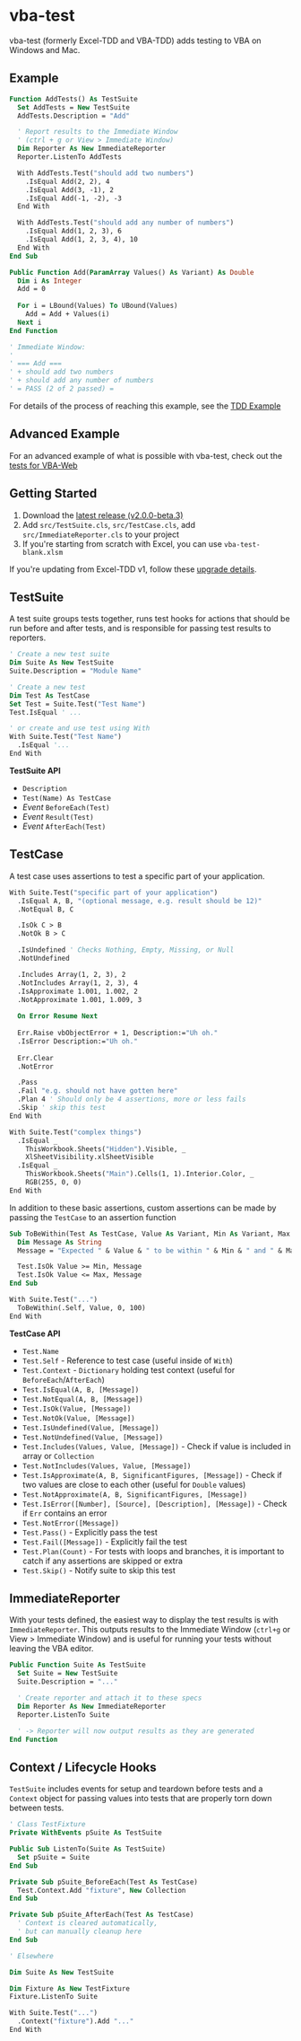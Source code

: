# vba-test

vba-test (formerly Excel-TDD and VBA-TDD) adds testing to VBA on Windows and Mac.

## Example

```vb
Function AddTests() As TestSuite
  Set AddTests = New TestSuite
  AddTests.Description = "Add"

  ' Report results to the Immediate Window
  ' (ctrl + g or View > Immediate Window)
  Dim Reporter As New ImmediateReporter
  Reporter.ListenTo AddTests

  With AddTests.Test("should add two numbers")
    .IsEqual Add(2, 2), 4
    .IsEqual Add(3, -1), 2
    .IsEqual Add(-1, -2), -3
  End With

  With AddTests.Test("should add any number of numbers")
    .IsEqual Add(1, 2, 3), 6
    .IsEqual Add(1, 2, 3, 4), 10
  End With
End Sub

Public Function Add(ParamArray Values() As Variant) As Double
  Dim i As Integer
  Add = 0
  
  For i = LBound(Values) To UBound(Values)
    Add = Add + Values(i)
  Next i
End Function

' Immediate Window:
'
' === Add ===
' + should add two numbers
' + should add any number of numbers
' = PASS (2 of 2 passed) =
```

For details of the process of reaching this example, see the [TDD Example](https://github.com/VBA-tools/VBA-TDD/wiki/TDD-Example)

## Advanced Example

For an advanced example of what is possible with vba-test, check out the [tests for VBA-Web](https://github.com/VBA-tools/VBA-Web/tree/master/specs)

## Getting Started

1. Download the [latest release (v2.0.0-beta.3)](https://github.com/vba-tools/vba-test/releases)
2. Add `src/TestSuite.cls`, `src/TestCase.cls`, add `src/ImmediateReporter.cls` to your project
3. If you're starting from scratch with Excel, you can use `vba-test-blank.xlsm`

If you're updating from Excel-TDD v1, follow these [upgrade details](https://github.com/VBA-tools/vba-test/pull/23#issuecomment-416606307).

## TestSuite

A test suite groups tests together, runs test hooks for actions that should be run before and after tests, and is responsible for passing test results to reporters.

```vb
' Create a new test suite
Dim Suite As New TestSuite
Suite.Description = "Module Name"

' Create a new test
Dim Test As TestCase
Set Test = Suite.Test("Test Name")
Test.IsEqual ' ...

' or create and use test using With
With Suite.Test("Test Name")
  .IsEqual '...
End With
```

__TestSuite API__

- `Description`
- `Test(Name) As TestCase`
- _Event_ `BeforeEach(Test)`
- _Event_ `Result(Test)`
- _Event_ `AfterEach(Test)`

## TestCase

A test case uses assertions to test a specific part of your application.

```vb
With Suite.Test("specific part of your application")
  .IsEqual A, B, "(optional message, e.g. result should be 12)"
  .NotEqual B, C

  .IsOk C > B
  .NotOk B > C

  .IsUndefined ' Checks Nothing, Empty, Missing, or Null
  .NotUndefined

  .Includes Array(1, 2, 3), 2
  .NotIncludes Array(1, 2, 3), 4
  .IsApproximate 1.001, 1.002, 2
  .NotApproximate 1.001, 1.009, 3
  
  On Error Resume Next
  
  Err.Raise vbObjectError + 1, Description:="Uh oh."
  .IsError Description:="Uh oh."
  
  Err.Clear
  .NotError

  .Pass
  .Fail "e.g. should not have gotten here" 
  .Plan 4 ' Should only be 4 assertions, more or less fails
  .Skip ' skip this test
End With

With Suite.Test("complex things")
  .IsEqual _
    ThisWorkbook.Sheets("Hidden").Visible, _
    XlSheetVisibility.xlSheetVisible
  .IsEqual _
    ThisWorkbook.Sheets("Main").Cells(1, 1).Interior.Color, _
    RGB(255, 0, 0)
End With
```

In addition to these basic assertions, custom assertions can be made by passing the `TestCase` to an assertion function

```vb
Sub ToBeWithin(Test As TestCase, Value As Variant, Min As Variant, Max As Variant)
  Dim Message As String
  Message = "Expected " & Value & " to be within " & Min & " and " & Max

  Test.IsOk Value >= Min, Message
  Test.IsOk Value <= Max, Message
End Sub

With Suite.Test("...")
  ToBeWithin(.Self, Value, 0, 100)
End With
```

__TestCase API__

- `Test.Name`
- `Test.Self` - Reference to test case (useful inside of `With`)
- `Test.Context` - `Dictionary` holding test context (useful for `BeforeEach`/`AfterEach`)
- `Test.IsEqual(A, B, [Message])`
- `Test.NotEqual(A, B, [Message])`
- `Test.IsOk(Value, [Message])`
- `Test.NotOk(Value, [Message])`
- `Test.IsUndefined(Value, [Message])`
- `Test.NotUndefined(Value, [Message])`
- `Test.Includes(Values, Value, [Message])` - Check if value is included in array or `Collection`
- `Test.NotIncludes(Values, Value, [Message])`
- `Test.IsApproximate(A, B, SignificantFigures, [Message])` - Check if two values are close to each other (useful for `Double` values)
- `Test.NotApproximate(A, B, SignificantFigures, [Message])`
- `Test.IsError([Number], [Source], [Description], [Message])` - Check if `Err` contains an error
- `Test.NotError([Message])`
- `Test.Pass()` - Explicitly pass the test
- `Test.Fail([Message])` - Explicitly fail the test
- `Test.Plan(Count)` - For tests with loops and branches, it is important to catch if any assertions are skipped or extra
- `Test.Skip()` - Notify suite to skip this test

## ImmediateReporter

With your tests defined, the easiest way to display the test results is with `ImmediateReporter`. This outputs results to the Immediate Window (`ctrl+g` or View > Immediate Window) and is useful for running your tests without leaving the VBA editor.

```vb
Public Function Suite As TestSuite
  Set Suite = New TestSuite
  Suite.Description = "..."

  ' Create reporter and attach it to these specs
  Dim Reporter As New ImmediateReporter
  Reporter.ListenTo Suite

  ' -> Reporter will now output results as they are generated
End Function
```

## Context / Lifecycle Hooks

`TestSuite` includes events for setup and teardown before tests and a `Context` object for passing values into tests that are properly torn down between tests.

```vb
' Class TestFixture
Private WithEvents pSuite As TestSuite

Public Sub ListenTo(Suite As TestSuite)
  Set pSuite = Suite
End Sub

Private Sub pSuite_BeforeEach(Test As TestCase)
  Test.Context.Add "fixture", New Collection
End Sub

Private Sub pSuite_AfterEach(Test As TestCase)
  ' Context is cleared automatically,
  ' but can manually cleanup here
End Sub

' Elsewhere

Dim Suite As New TestSuite

Dim Fixture As New TestFixture
Fixture.ListenTo Suite

With Suite.Test("...")
  .Context("fixture").Add "..."
End With
```
